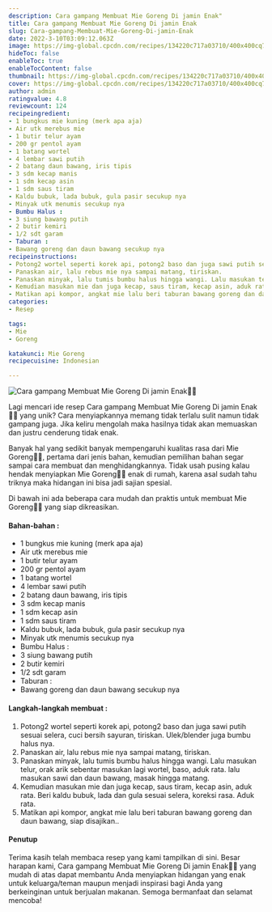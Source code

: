 ```yaml
---
description: Cara gampang Membuat Mie Goreng Di jamin Enak"
title: Cara gampang Membuat Mie Goreng Di jamin Enak
slug: Cara-gampang-Membuat-Mie-Goreng-Di-jamin-Enak
date: 2022-3-10T03:09:12.063Z
image: https://img-global.cpcdn.com/recipes/134220c717a03710/400x400cq70/photo.jpg
hideToc: false
enableToc: true
enableTocContent: false
thumbnail: https://img-global.cpcdn.com/recipes/134220c717a03710/400x400cq70/photo.jpg
cover: https://img-global.cpcdn.com/recipes/134220c717a03710/400x400cq70/photo.jpg
author: admin
ratingvalue: 4.8
reviewcount: 124
recipeingredient:
- 1 bungkus mie kuning (merk apa aja)
- Air utk merebus mie
- 1 butir telur ayam
- 200 gr pentol ayam
- 1 batang wortel
- 4 lembar sawi putih
- 2 batang daun bawang, iris tipis
- 3 sdm kecap manis
- 1 sdm kecap asin
- 1 sdm saus tiram
- Kaldu bubuk, lada bubuk, gula pasir secukup nya
- Minyak utk menumis secukup nya
- Bumbu Halus :
- 3 siung bawang putih
- 2 butir kemiri
- 1/2 sdt garam
- Taburan :
- Bawang goreng dan daun bawang secukup nya
recipeinstructions:
- Potong2 wortel seperti korek api, potong2 baso dan juga sawi putih sesuai selera, cuci bersih sayuran, tiriskan. Ulek/blender juga bumbu halus nya.
- Panaskan air, lalu rebus mie nya sampai matang, tiriskan.
- Panaskan minyak, lalu tumis bumbu halus hingga wangi. Lalu masukan telur, orak arik sebentar masukan lagi wortel, baso, aduk rata. lalu masukan sawi dan daun bawang, masak hingga matang.
- Kemudian masukan mie dan juga kecap, saus tiram, kecap asin, aduk rata. Beri kaldu bubuk, lada dan gula sesuai selera, koreksi rasa. Aduk rata.
- Matikan api kompor, angkat mie lalu beri taburan bawang goreng dan daun bawang, siap disajikan..
categories:
- Resep

tags:
- Mie
- Goreng

katakunci: Mie Goreng
recipecuisine: Indonesian

---
```


![Cara gampang Membuat Mie Goreng Di jamin Enak👩‍🍳](https://img-global.cpcdn.com/recipes/134220c717a03710/400x400cq70/photo.jpg)

Lagi mencari ide resep Cara gampang Membuat Mie Goreng Di jamin Enak👩‍🍳 yang unik? Cara menyiapkannya memang tidak terlalu sulit namun tidak gampang juga. Jika keliru mengolah maka hasilnya tidak akan memuaskan dan justru cenderung tidak enak.

Banyak hal yang sedikit banyak mempengaruhi kualitas rasa dari Mie Goreng👩‍🍳, pertama dari jenis bahan, kemudian pemilihan bahan segar sampai cara membuat dan menghidangkannya. Tidak usah pusing kalau hendak menyiapkan Mie Goreng👩‍🍳 enak di rumah, karena asal sudah tahu triknya maka hidangan ini bisa jadi sajian spesial.

Di bawah ini ada beberapa cara mudah dan praktis untuk membuat Mie Goreng👩‍🍳 yang siap dikreasikan.

<!--inarticleads1-->

#### Bahan-bahan :

- 1 bungkus mie kuning (merk apa aja)
- Air utk merebus mie
- 1 butir telur ayam
- 200 gr pentol ayam
- 1 batang wortel
- 4 lembar sawi putih
- 2 batang daun bawang, iris tipis
- 3 sdm kecap manis
- 1 sdm kecap asin
- 1 sdm saus tiram
- Kaldu bubuk, lada bubuk, gula pasir secukup nya
- Minyak utk menumis secukup nya
- Bumbu Halus :
- 3 siung bawang putih
- 2 butir kemiri
- 1/2 sdt garam
- Taburan :
- Bawang goreng dan daun bawang secukup nya

<!--inarticleads2-->

#### Langkah-langkah membuat :

1. Potong2 wortel seperti korek api, potong2 baso dan juga sawi putih sesuai selera, cuci bersih sayuran, tiriskan. Ulek/blender juga bumbu halus nya.
1. Panaskan air, lalu rebus mie nya sampai matang, tiriskan.
1. Panaskan minyak, lalu tumis bumbu halus hingga wangi. Lalu masukan telur, orak arik sebentar masukan lagi wortel, baso, aduk rata. lalu masukan sawi dan daun bawang, masak hingga matang.
1. Kemudian masukan mie dan juga kecap, saus tiram, kecap asin, aduk rata. Beri kaldu bubuk, lada dan gula sesuai selera, koreksi rasa. Aduk rata.
1. Matikan api kompor, angkat mie lalu beri taburan bawang goreng dan daun bawang, siap disajikan..

#### Penutup

Terima kasih telah membaca resep yang kami tampilkan di sini. Besar harapan kami, Cara gampang Membuat Mie Goreng Di jamin Enak👩‍🍳 yang mudah di atas dapat membantu Anda menyiapkan hidangan yang enak untuk keluarga/teman maupun menjadi inspirasi bagi Anda yang berkeinginan untuk berjualan makanan. Semoga bermanfaat dan selamat mencoba!